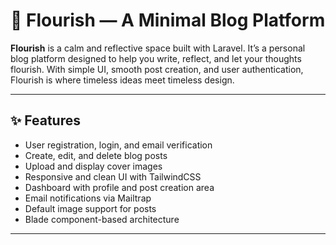# 🌿 Flourish — A Minimal Blog Platform

**Flourish** is a calm and reflective space built with Laravel. It’s a personal blog platform designed to help you write, reflect, and let your thoughts flourish. With simple UI, smooth post creation, and user authentication, Flourish is where timeless ideas meet timeless design.

---

## ✨ Features

- User registration, login, and email verification  
- Create, edit, and delete blog posts  
- Upload and display cover images  
- Responsive and clean UI with TailwindCSS  
- Dashboard with profile and post creation area  
- Email notifications via Mailtrap  
- Default image support for posts  
- Blade component-based architecture  

---

